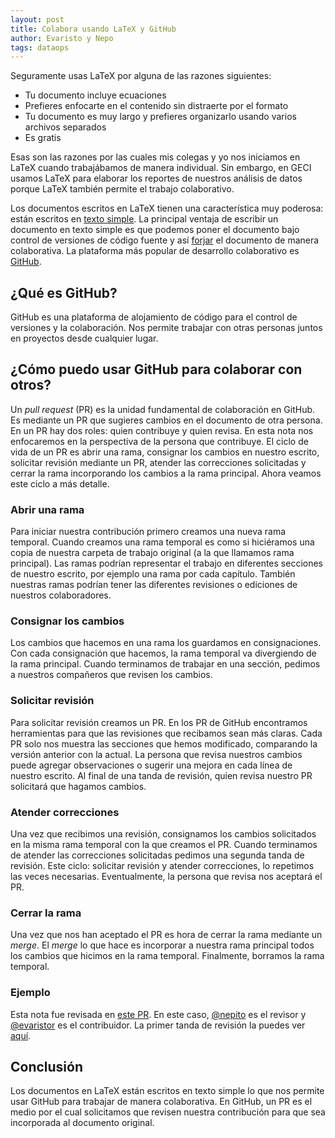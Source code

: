 ```yaml
---
layout: post
title: Colabora usando LaTeX y GitHub
author: Evaristo y Nepo
tags: dataops
---
```


Seguramente usas LaTeX por alguna de las razones siguientes:

- Tu documento incluye ecuaciones
- Prefieres enfocarte en el contenido sin distraerte por el formato
- Tu documento es muy largo y prefieres organizarlo usando varios archivos separados
- Es gratis

Esas son las razones por las cuales mis colegas y yo nos iniciamos en LaTeX cuando trabajábamos de
manera individual. Sin embargo, en GECI usamos LaTeX para elaborar los reportes de nuestros análisis
de datos porque LaTeX también permite el trabajo colaborativo.

Los documentos escritos en LaTeX tienen una característica muy poderosa: están escritos en [texto
simple](https://en.wikipedia.org/wiki/Plain_text). La principal ventaja de escribir un documento en
texto simple es que podemos poner el documento bajo control de versiones de código fuente y así
[forjar](https://en.wikipedia.org/wiki/Forge_(software)) el documento de manera colaborativa. La
plataforma más popular de desarrollo colaborativo es [GitHub](https://en.wikipedia.org/wiki/GitHub).

## ¿Qué es GitHub?

GitHub es una plataforma de alojamiento de código para el control de versiones y la colaboración.
Nos permite trabajar con otras personas juntos en proyectos desde cualquier lugar.

## ¿Cómo puedo usar GitHub para colaborar con otros?

Un _pull request_ (PR) es la unidad fundamental de colaboración en GitHub. Es mediante un PR que
sugieres cambios en el documento de otra persona. En un PR hay dos roles: quien contribuye y quien
revisa. En esta nota nos enfocaremos en la perspectiva de la persona que contribuye. El ciclo de
vida de un PR es abrir una rama, consignar los cambios en nuestro escrito, solicitar revisión
mediante un PR, atender las correcciones solicitadas y cerrar la rama incorporando los cambios a la
rama principal. Ahora veamos este ciclo a más detalle.

### Abrir una rama

Para iniciar nuestra contribución primero creamos una nueva rama temporal. Cuando creamos una rama
temporal es como si hiciéramos una copia de nuestra carpeta de trabajo original (a la que llamamos
rama principal). Las ramas podrían representar el trabajo en diferentes secciones de nuestro
escrito, por ejemplo una rama por cada capítulo. También nuestras ramas podrían tener las diferentes
revisiones o ediciones de nuestros colaboradores.

### Consignar los cambios

Los cambios que hacemos en una rama los guardamos en consignaciones. Con cada consignación que
hacemos, la rama temporal va divergiendo de la rama principal. Cuando terminamos de trabajar en una
sección, pedimos a nuestros compañeros que revisen los cambios.

### Solicitar revisión

Para solicitar revisión creamos un PR. En los PR de GitHub encontramos herramientas para que 
las revisiones que recibamos sean más claras. Cada PR solo nos muestra las secciones que 
hemos modificado,
comparando la versión anterior con la actual. La persona que revisa nuestros cambios puede agregar
observaciones o sugerir una mejora en cada línea de nuestro escrito. Al final de una tanda de
revisión, quien revisa nuestro PR solicitará que hagamos cambios.

### Atender correcciones

Una vez que recibimos una revisión, consignamos los cambios solicitados en la misma rama temporal
con la que creamos el PR. Cuando terminamos de atender las correcciones solicitadas pedimos una
segunda tanda de revisión. Este ciclo: solicitar revisión y atender correcciones, lo repetimos las
veces necesarias. Eventualmente, la persona que revisa nos aceptará el PR.

### Cerrar la rama

Una vez que nos han aceptado el PR es hora de cerrar la rama mediante un _merge_. El _merge_ lo que
hace es incorporar a nuestra rama principal todos los cambios que hicimos en la rama temporal.
Finalmente, borramos la rama temporal.

### Ejemplo

Esta nota fue revisada en [este PR](https://github.com/IslasGECI/islasgeci.github.io/pull/72). En
este caso, [@nepito](https://github.com/nepito) es el revisor y
[@evaristor](https://github.com/evaristor) es el contribuidor. La primer tanda de revisión la puedes
ver [aquí](https://github.com/IslasGECI/islasgeci.github.io/pull/72#discussion_r644943765).

## Conclusión

Los documentos en LaTeX están escritos en texto simple lo que nos permite usar GitHub para trabajar
de manera colaborativa. En GitHub, un PR es el medio por el cual solicitamos que revisen nuestra
contribución para que sea incorporada al documento original.
